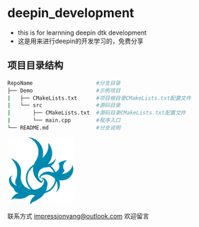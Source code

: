 # deepin_development

- this is for learnning deepin dtk development
- 这是用来进行deepin的开发学习的，免费分享

## 项目目录结构

````bash
RepoName               		#分支目录
├── Demo					#示例项目
|	├── CMakeLists.txt      #项目根目录CMakeLists.txt配置文件
|	└── src                 #源码目录
|    	├── CMakeLists.txt  #源码目录CMakeLists.txt配置文件
|    	└── main.cpp        #程序入口
└── README.md				#分支说明
````

  

<img src="./demo/src/images/tray_ico.png" style="zoom:30%"></img>

联系方式 
impressionyang@outlook.com
欢迎留言

